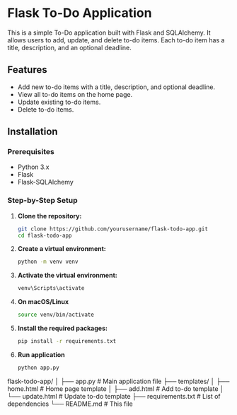 # Flask To-Do Application

This is a simple To-Do application built with Flask and SQLAlchemy. It allows users to add, update, and delete to-do items. Each to-do item has a title, description, and an optional deadline.

## Features

- Add new to-do items with a title, description, and optional deadline.
- View all to-do items on the home page.
- Update existing to-do items.
- Delete to-do items.

## Installation

### Prerequisites

- Python 3.x
- Flask
- Flask-SQLAlchemy

### Step-by-Step Setup

1. **Clone the repository:**

   ```bash
   git clone https://github.com/yourusername/flask-todo-app.git
   cd flask-todo-app
   ```
2. **Create a virtual environment:**

   ```bash
   python -m venv venv
   ```
3. **Activate the virtual environment:**

   ```bash
   venv\Scripts\activate
   ```
4. **On macOS/Linux**

   ```bash
   source venv/bin/activate
   ```

5. **Install the required packages:**

   ```bash
   pip install -r requirements.txt
   ```
6. **Run application**
   ```bash
   python app.py
   ```

flask-todo-app/
│
├── app.py                 # Main application file
├── templates/
│   ├── home.html          # Home page template
│   ├── add.html           # Add to-do template
│   └── update.html        # Update to-do template
├── requirements.txt       # List of dependencies
└── README.md              # This file
